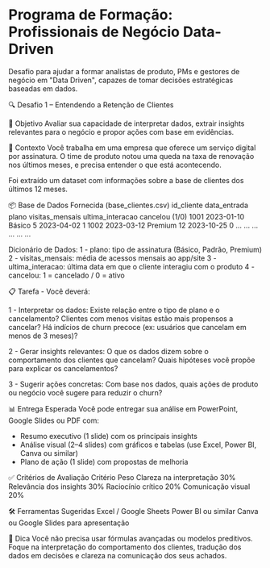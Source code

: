 # Programa de Formação: Profissionais de Negócio Data-Driven
Desafio para ajudar a formar analistas de produto, PMs e gestores de negócio em "Data Driven", capazes de tomar decisões estratégicas baseadas em dados.

🔍 Desafio 1 – Entendendo a Retenção de Clientes

🎯 Objetivo
Avaliar sua capacidade de interpretar dados, extrair insights relevantes para o negócio e propor ações com base em evidências.

🧩 Contexto
Você trabalha em uma empresa que oferece um serviço digital por assinatura. O time de produto notou uma queda na taxa de renovação nos últimos meses, e precisa entender o que está acontecendo.

Foi extraído um dataset com informações sobre a base de clientes dos últimos 12 meses.

📦 Base de Dados Fornecida (base_clientes.csv)
id_cliente	data_entrada	plano	visitas_mensais	ultima_interacao	cancelou (1/0)
1001	2023-01-10	Básico	5	2023-04-02	1
1002	2023-03-12	Premium	12	2023-10-25	0
...	...	...	...	...	...

Dicionário de Dados:
1 - plano: tipo de assinatura (Básico, Padrão, Premium)
2 - visitas_mensais: média de acessos mensais ao app/site
3 - ultima_interacao: última data em que o cliente interagiu com o produto
4 - cancelou: 1 = cancelado / 0 = ativo

📋 Tarefa - Você deverá:

1 - Interpretar os dados:
Existe relação entre o tipo de plano e o cancelamento?
Clientes com menos visitas estão mais propensos a cancelar?
Há indícios de churn precoce (ex: usuários que cancelam em menos de 3 meses)?

2 - Gerar insights relevantes:
O que os dados dizem sobre o comportamento dos clientes que cancelam?
Quais hipóteses você propõe para explicar os cancelamentos?

3 - Sugerir ações concretas:
Com base nos dados, quais ações de produto ou negócio você sugere para reduzir o churn?

📊 Entrega Esperada
Você pode entregar sua análise em PowerPoint, Google Slides ou PDF com:

- Resumo executivo (1 slide) com os principais insights
- Análise visual (2–4 slides) com gráficos e tabelas (use Excel, Power BI, Canva ou similar)
- Plano de ação (1 slide) com propostas de melhoria

✅ Critérios de Avaliação
Critério	Peso
Clareza na interpretação	30%
Relevância dos insights	30%
Raciocínio crítico	20%
Comunicação visual	20%

🛠️ Ferramentas Sugeridas
Excel / Google Sheets
Power BI ou similar
Canva ou Google Slides para apresentação

🧠 Dica
Você não precisa usar fórmulas avançadas ou modelos preditivos. Foque na interpretação do comportamento dos clientes, tradução dos dados em decisões e clareza na comunicação dos seus achados.

